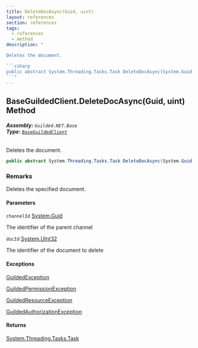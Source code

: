 ```yaml
---
title: DeleteDocAsync(Guid, uint)
layout: references
section: references
tags:
  - references
  - method
description: "

Deletes the document.

```csharp
public abstract System.Threading.Tasks.Task DeleteDocAsync(System.Guid channelId, uint docId);
```"
---
```


## BaseGuildedClient.DeleteDocAsync(Guid, uint) Method
###### **Assembly:** `Guilded.NET.Base`<br/>**Type:** [`BaseGuildedClient`](BaseGuildedClient 'Guilded.NET.Base.BaseGuildedClient')

Deletes the document.

```csharp
public abstract System.Threading.Tasks.Task DeleteDocAsync(System.Guid channelId, uint docId);
```

### Remarks
  
Deletes the specified document.
#### Parameters

<a name='Guilded.NET.Base.BaseGuildedClient.DeleteDocAsync(System.Guid,uint).channelId'></a>

`channelId` [System.Guid](https://docs.microsoft.com/en-us/dotnet/api/System.Guid 'System.Guid')

The identifier of the parent channel

<a name='Guilded.NET.Base.BaseGuildedClient.DeleteDocAsync(System.Guid,uint).docId'></a>

`docId` [System.UInt32](https://docs.microsoft.com/en-us/dotnet/api/System.UInt32 'System.UInt32')

The identifier of the document to delete

#### Exceptions

[GuildedException](GuildedException 'Guilded.NET.Base.GuildedException')

[GuildedPermissionException](GuildedPermissionException 'Guilded.NET.Base.GuildedPermissionException')

[GuildedResourceException](GuildedResourceException 'Guilded.NET.Base.GuildedResourceException')

[GuildedAuthorizationException](GuildedAuthorizationException 'Guilded.NET.Base.GuildedAuthorizationException')

#### Returns
[System.Threading.Tasks.Task](https://docs.microsoft.com/en-us/dotnet/api/System.Threading.Tasks.Task 'System.Threading.Tasks.Task')